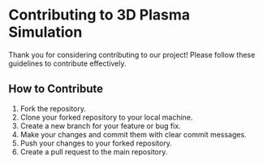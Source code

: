 # Contributing to 3D Plasma Simulation

Thank you for considering contributing to our project! Please follow these guidelines to contribute effectively.

## How to Contribute
1. Fork the repository.
2. Clone your forked repository to your local machine.
3. Create a new branch for your feature or bug fix.
4. Make your changes and commit them with clear commit messages.
5. Push your changes to your forked repository.
6. Create a pull request to the main repository.

